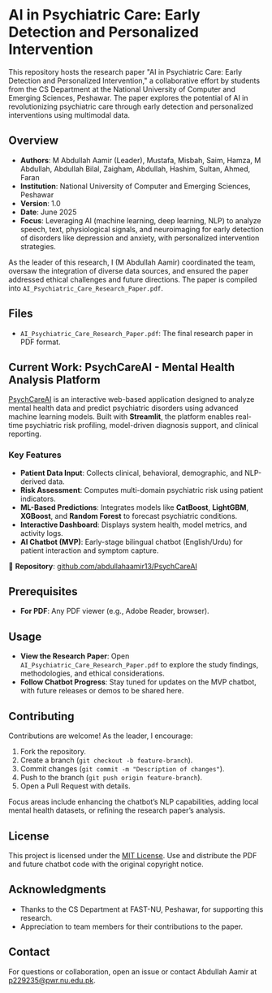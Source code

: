 # AI in Psychiatric Care: Early Detection and Personalized Intervention

This repository hosts the research paper "AI in Psychiatric Care: Early Detection and Personalized Intervention," a collaborative effort by students from the CS Department at the National University of Computer and Emerging Sciences, Peshawar. The paper explores the potential of AI in revolutionizing psychiatric care through early detection and personalized interventions using multimodal data.

## Overview

- **Authors**: M Abdullah Aamir (Leader), Mustafa, Misbah, Saim, Hamza, M Abdullah, Abdullah Bilal, Zaigham, Abdullah, Hashim, Sultan, Ahmed, Faran
- **Institution**: National University of Computer and Emerging Sciences, Peshawar
- **Version**: 1.0
- **Date**: June 2025
- **Focus**: Leveraging AI (machine learning, deep learning, NLP) to analyze speech, text, physiological signals, and neuroimaging for early detection of disorders like depression and anxiety, with personalized intervention strategies.

As the leader of this research, I (M Abdullah Aamir) coordinated the team, oversaw the integration of diverse data sources, and ensured the paper addressed ethical challenges and future directions. The paper is compiled into `AI_Psychiatric_Care_Research_Paper.pdf`.

## Files

- `AI_Psychiatric_Care_Research_Paper.pdf`: The final research paper in PDF format.

## Current Work: PsychCareAI - Mental Health Analysis Platform

[PsychCareAI](https://github.com/abdullahaamir13/PsychCareAI) is an interactive web-based application designed to analyze mental health data and predict psychiatric disorders using advanced machine learning models. Built with **Streamlit**, the platform enables real-time psychiatric risk profiling, model-driven diagnosis support, and clinical reporting.

### Key Features
- **Patient Data Input**: Collects clinical, behavioral, demographic, and NLP-derived data.
- **Risk Assessment**: Computes multi-domain psychiatric risk using patient indicators.
- **ML-Based Predictions**: Integrates models like **CatBoost**, **LightGBM**, **XGBoost**, and **Random Forest** to forecast psychiatric conditions.
- **Interactive Dashboard**: Displays system health, model metrics, and activity logs.
- **AI Chatbot (MVP)**: Early-stage bilingual chatbot (English/Urdu) for patient interaction and symptom capture.

📁 **Repository**: [github.com/abdullahaamir13/PsychCareAI](https://github.com/abdullahaamir13/PsychCareAI)

## Prerequisites

- **For PDF**: Any PDF viewer (e.g., Adobe Reader, browser).

## Usage

- **View the Research Paper**: Open `AI_Psychiatric_Care_Research_Paper.pdf` to explore the study findings, methodologies, and ethical considerations.
- **Follow Chatbot Progress**: Stay tuned for updates on the MVP chatbot, with future releases or demos to be shared here.

## Contributing

Contributions are welcome! As the leader, I encourage:
1. Fork the repository.
2. Create a branch (`git checkout -b feature-branch`).
3. Commit changes (`git commit -m "Description of changes"`).
4. Push to the branch (`git push origin feature-branch`).
5. Open a Pull Request with details.

Focus areas include enhancing the chatbot’s NLP capabilities, adding local mental health datasets, or refining the research paper’s analysis.

## License

This project is licensed under the [MIT License](LICENSE). Use and distribute the PDF and future chatbot code with the original copyright notice.

## Acknowledgments

- Thanks to the CS Department at FAST-NU, Peshawar, for supporting this research.
- Appreciation to team members for their contributions to the paper.

## Contact

For questions or collaboration, open an issue or contact Abdullah Aamir at [p229235@pwr.nu.edu.pk](mailto:p229235@pwr.nu.edu.pk).
